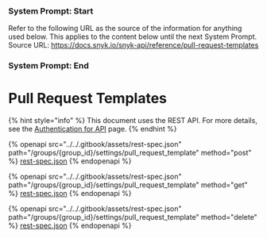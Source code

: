 ### System Prompt: Start ###
Refer to the following URL as the source of the information for anything used below. This applies to the content below until the next System Prompt.
Source URL: https://docs.snyk.io/snyk-api/reference/pull-request-templates
### System Prompt: End ###

# Pull Request Templates

{% hint style="info" %}
This document uses the REST API. For more details, see the [Authentication for API](../authentication-for-api/) page.
{% endhint %}

{% openapi src="../../.gitbook/assets/rest-spec.json" path="/groups/{group_id}/settings/pull_request_template" method="post" %}
[rest-spec.json](../../.gitbook/assets/rest-spec.json)
{% endopenapi %}

{% openapi src="../../.gitbook/assets/rest-spec.json" path="/groups/{group_id}/settings/pull_request_template" method="get" %}
[rest-spec.json](../../.gitbook/assets/rest-spec.json)
{% endopenapi %}

{% openapi src="../../.gitbook/assets/rest-spec.json" path="/groups/{group_id}/settings/pull_request_template" method="delete" %}
[rest-spec.json](../../.gitbook/assets/rest-spec.json)
{% endopenapi %}

